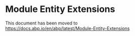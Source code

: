 # Module Entity Extensions

This document has been moved to https://docs.abp.io/en/abp/latest/Module-Entity-Extensions